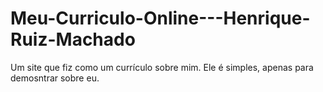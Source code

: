 # Meu-Curriculo-Online---Henrique-Ruiz-Machado
Um site que fiz como um currículo sobre mim.
Ele é simples, apenas para demosntrar sobre eu.
